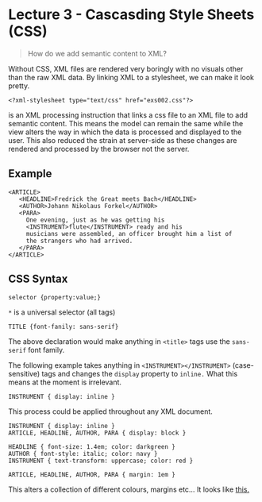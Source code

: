 
Lecture 3 - Cascasding Style Sheets (CSS)
==
>How do we add semantic content to XML? 


Without CSS, XML files are rendered very boringly with no visuals other than the raw XML data. By linking XML to a stylesheet, we can make it look pretty.

    <?xml-stylesheet type="text/css" href="exs002.css"?> 

is an XML processing instruction that links a css file to an XML file to add semantic content. This means the model can remain the same while the view alters the way in which the data is processed and displayed to the user. This also reduced the strain at server-side as these changes are rendered and processed by the browser not the server. 

Example
--
    <ARTICLE>
       <HEADLINE>Fredrick the Great meets Bach</HEADLINE>
       <AUTHOR>Johann Nikolaus Forkel</AUTHOR>
       <PARA>
         One evening, just as he was getting his 
         <INSTRUMENT>flute</INSTRUMENT> ready and his
         musicians were assembled, an officer brought him a list of
         the strangers who had arrived.
       </PARA>
    </ARTICLE>

CSS Syntax 
--
    selector {property:value;}
`*` is a universal selector (all tags)

    TITLE {font-fanily: sans-serif}

The above declaration would make anything in `<title>` tags use the `sans-serif` font family.

The following example takes anything in `<INSTRUMENT></INSTRUMENT>` (case-sensitive) tags and changes the `display` property to `inline.` What this means at the moment is irrelevant. 

    INSTRUMENT { display: inline }

This process could be applied throughout any XML document.

    INSTRUMENT { display: inline }
    ARTICLE, HEADLINE, AUTHOR, PARA { display: block }
    
    HEADLINE { font-size: 1.4em; color: darkgreen }
    AUTHOR { font-style: italic; color: navy }
    INSTRUMENT { text-transform: uppercase; color: red }
    
    ARTICLE, HEADLINE, AUTHOR, PARA { margin: 1em }

This alters a collection of different colours, margins etc… It looks like [this.](http://www.sussex.ac.uk/Users/im74/G5074/examples/exs003.xml)








